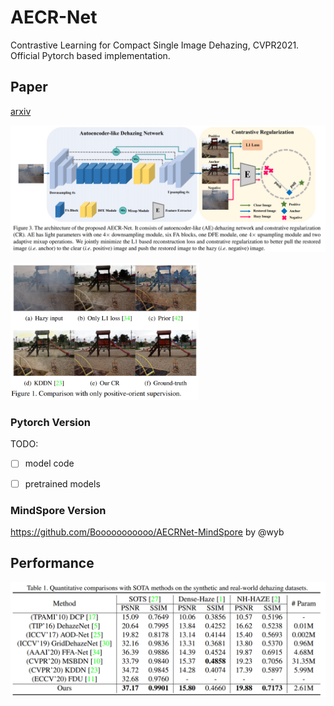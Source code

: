 # AECR-Net

Contrastive Learning for Compact Single Image Dehazing, CVPR2021. Official Pytorch based implementation. 

## Paper

[arxiv](https://arxiv.org/abs/2104.09367)

![](img/aecrnet.png)

<img src="img/example.png" style="zoom:38%;" />

### Pytorch Version

TODO:

- [ ] model code
- [ ] pretrained models



### MindSpore Version

https://github.com/Booooooooooo/AECRNet-MindSpore by @wyb

## Performance

![](img/performance.png)
